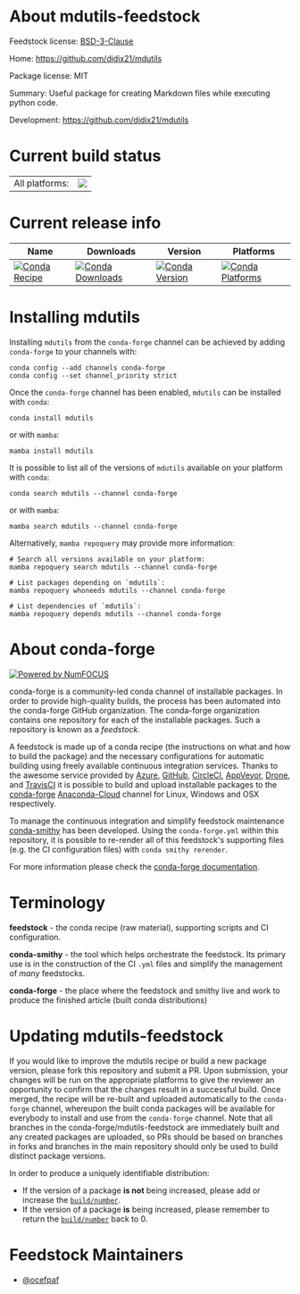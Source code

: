About mdutils-feedstock
=======================

Feedstock license: [BSD-3-Clause](https://github.com/conda-forge/mdutils-feedstock/blob/main/LICENSE.txt)

Home: https://github.com/didix21/mdutils

Package license: MIT

Summary: Useful package for creating Markdown files while executing python code.

Development: https://github.com/didix21/mdutils

Current build status
====================


<table><tr><td>All platforms:</td>
    <td>
      <a href="https://dev.azure.com/conda-forge/feedstock-builds/_build/latest?definitionId=18988&branchName=main">
        <img src="https://dev.azure.com/conda-forge/feedstock-builds/_apis/build/status/mdutils-feedstock?branchName=main">
      </a>
    </td>
  </tr>
</table>

Current release info
====================

| Name | Downloads | Version | Platforms |
| --- | --- | --- | --- |
| [![Conda Recipe](https://img.shields.io/badge/recipe-mdutils-green.svg)](https://anaconda.org/conda-forge/mdutils) | [![Conda Downloads](https://img.shields.io/conda/dn/conda-forge/mdutils.svg)](https://anaconda.org/conda-forge/mdutils) | [![Conda Version](https://img.shields.io/conda/vn/conda-forge/mdutils.svg)](https://anaconda.org/conda-forge/mdutils) | [![Conda Platforms](https://img.shields.io/conda/pn/conda-forge/mdutils.svg)](https://anaconda.org/conda-forge/mdutils) |

Installing mdutils
==================

Installing `mdutils` from the `conda-forge` channel can be achieved by adding `conda-forge` to your channels with:

```
conda config --add channels conda-forge
conda config --set channel_priority strict
```

Once the `conda-forge` channel has been enabled, `mdutils` can be installed with `conda`:

```
conda install mdutils
```

or with `mamba`:

```
mamba install mdutils
```

It is possible to list all of the versions of `mdutils` available on your platform with `conda`:

```
conda search mdutils --channel conda-forge
```

or with `mamba`:

```
mamba search mdutils --channel conda-forge
```

Alternatively, `mamba repoquery` may provide more information:

```
# Search all versions available on your platform:
mamba repoquery search mdutils --channel conda-forge

# List packages depending on `mdutils`:
mamba repoquery whoneeds mdutils --channel conda-forge

# List dependencies of `mdutils`:
mamba repoquery depends mdutils --channel conda-forge
```


About conda-forge
=================

[![Powered by
NumFOCUS](https://img.shields.io/badge/powered%20by-NumFOCUS-orange.svg?style=flat&colorA=E1523D&colorB=007D8A)](https://numfocus.org)

conda-forge is a community-led conda channel of installable packages.
In order to provide high-quality builds, the process has been automated into the
conda-forge GitHub organization. The conda-forge organization contains one repository
for each of the installable packages. Such a repository is known as a *feedstock*.

A feedstock is made up of a conda recipe (the instructions on what and how to build
the package) and the necessary configurations for automatic building using freely
available continuous integration services. Thanks to the awesome service provided by
[Azure](https://azure.microsoft.com/en-us/services/devops/), [GitHub](https://github.com/),
[CircleCI](https://circleci.com/), [AppVeyor](https://www.appveyor.com/),
[Drone](https://cloud.drone.io/welcome), and [TravisCI](https://travis-ci.com/)
it is possible to build and upload installable packages to the
[conda-forge](https://anaconda.org/conda-forge) [Anaconda-Cloud](https://anaconda.org/)
channel for Linux, Windows and OSX respectively.

To manage the continuous integration and simplify feedstock maintenance
[conda-smithy](https://github.com/conda-forge/conda-smithy) has been developed.
Using the ``conda-forge.yml`` within this repository, it is possible to re-render all of
this feedstock's supporting files (e.g. the CI configuration files) with ``conda smithy rerender``.

For more information please check the [conda-forge documentation](https://conda-forge.org/docs/).

Terminology
===========

**feedstock** - the conda recipe (raw material), supporting scripts and CI configuration.

**conda-smithy** - the tool which helps orchestrate the feedstock.
                   Its primary use is in the construction of the CI ``.yml`` files
                   and simplify the management of *many* feedstocks.

**conda-forge** - the place where the feedstock and smithy live and work to
                  produce the finished article (built conda distributions)


Updating mdutils-feedstock
==========================

If you would like to improve the mdutils recipe or build a new
package version, please fork this repository and submit a PR. Upon submission,
your changes will be run on the appropriate platforms to give the reviewer an
opportunity to confirm that the changes result in a successful build. Once
merged, the recipe will be re-built and uploaded automatically to the
`conda-forge` channel, whereupon the built conda packages will be available for
everybody to install and use from the `conda-forge` channel.
Note that all branches in the conda-forge/mdutils-feedstock are
immediately built and any created packages are uploaded, so PRs should be based
on branches in forks and branches in the main repository should only be used to
build distinct package versions.

In order to produce a uniquely identifiable distribution:
 * If the version of a package **is not** being increased, please add or increase
   the [``build/number``](https://docs.conda.io/projects/conda-build/en/latest/resources/define-metadata.html#build-number-and-string).
 * If the version of a package **is** being increased, please remember to return
   the [``build/number``](https://docs.conda.io/projects/conda-build/en/latest/resources/define-metadata.html#build-number-and-string)
   back to 0.

Feedstock Maintainers
=====================

* [@ocefpaf](https://github.com/ocefpaf/)

